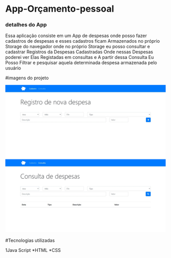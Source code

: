 # App-Orçamento-pessoal

### detalhes do App
 
 Essa aplicação consiste em um App de despesas onde posso fazer cadastros de despesas e esses cadastros ficam Armazenados no próprio Storage do navegador onde no próprio Storage eu posso consultar e cadastrar Registros da Despesas Cadastradas Onde nessas Despesas poderei ver Elas Registadas em consultas e A partir dessa Consulta Eu Posso Filtrar e pesquisar aquela determinada despesa armazenada pelo usuário
 
 #imagens do projeto
 
![app orçamento pessoal](img/app.jpeg)
![app orçamento pessoal](img/app2.jpeg)

#Tecnologias utilizadas

1Java Script
*HTML
*CSS



